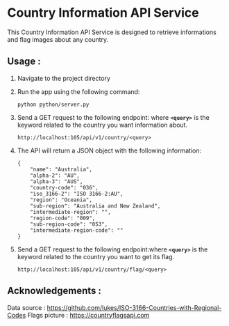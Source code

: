 # **Country Information API Service**

This Country Information API Service is designed to retrieve informations and flag images about any country.

## **Usage :**

1. Navigate to the project directory
2. Run the app using the following command:
    
    ```
    python python/server.py
    ```
    
3. Send a GET request to the following endpoint: where **`<query>`** is the keyword related to the country you want information about.
    
    ```
    http://localhost:105/api/v1/country/<query>
    ```
    
4. The API will return a JSON object with the following information:
    
    ```
   {
        "name": "Australia",
        "alpha-2": "AU",
        "alpha-3": "AUS",
        "country-code": "036",
        "iso_3166-2": "ISO 3166-2:AU",
        "region": "Oceania",
        "sub-region": "Australia and New Zealand",
        "intermediate-region": "",
        "region-code": "009",
        "sub-region-code": "053",
        "intermediate-region-code": ""
    }
    ```
    
5. Send a GET request to the following endpoint:where **`<query>`** is the keyword related to the country you want to get its flag.
    
    ```
    http://localhost:105/api/v1/country/flag/<query>
    ```
    

## **Acknowledgements :**
Data source : https://github.com/lukes/ISO-3166-Countries-with-Regional-Codes
Flags picture : https://countryflagsapi.com 
